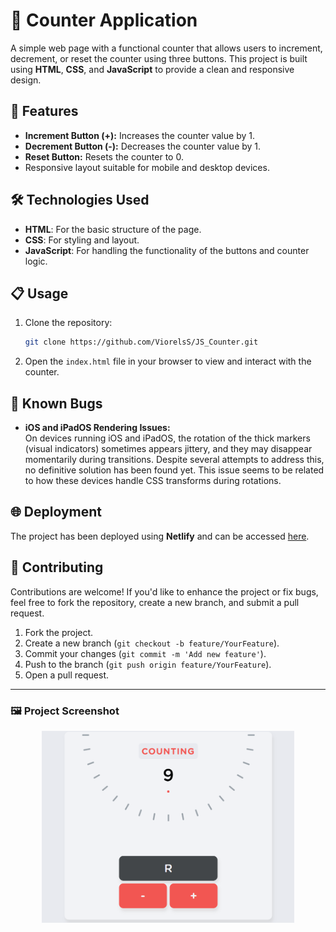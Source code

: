 # 🔢 Counter Application

A simple web page with a functional counter that allows users to increment, decrement, or reset the counter using three buttons. This project is built using **HTML**, **CSS**, and **JavaScript** to provide a clean and responsive design.

## 🚀 Features

-   **Increment Button (+):** Increases the counter value by 1.
-   **Decrement Button (-):** Decreases the counter value by 1.
-   **Reset Button:** Resets the counter to 0.
-   Responsive layout suitable for mobile and desktop devices.

## 🛠️ Technologies Used

-   **HTML**: For the basic structure of the page.
-   **CSS**: For styling and layout.
-   **JavaScript**: For handling the functionality of the buttons and counter logic.

## 📋 Usage

1. Clone the repository:

    ```bash
    git clone https://github.com/ViorelsS/JS_Counter.git
    ```

2. Open the `index.html` file in your browser to view and interact with the counter.

## 📱 Known Bugs

-   **iOS and iPadOS Rendering Issues:**  
    On devices running iOS and iPadOS, the rotation of the thick markers (visual indicators) sometimes appears jittery, and they may disappear momentarily during transitions. Despite several attempts to address this, no definitive solution has been found yet. This issue seems to be related to how these devices handle CSS transforms during rotations.

## 🌐 Deployment

The project has been deployed using **Netlify** and can be accessed [here](https://viorelss-counter.netlify.app/).

## 🤝 Contributing

Contributions are welcome! If you'd like to enhance the project or fix bugs, feel free to fork the repository, create a new branch, and submit a pull request.

1. Fork the project.
2. Create a new branch (`git checkout -b feature/YourFeature`).
3. Commit your changes (`git commit -m 'Add new feature'`).
4. Push to the branch (`git push origin feature/YourFeature`).
5. Open a pull request.

---

### 🖼️ Project Screenshot

<div align="center">
  <img src="./assets/img/preview.png" alt="Counter page screenshot" style="width: 80%;">
</div>
